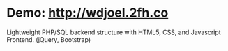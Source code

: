 Demo: http://wdjoel.2fh.co
====================
Lightweight PHP/SQL backend structure with HTML5, CSS, and Javascript Frontend. (jQuery, Bootstrap)
